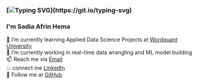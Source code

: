 ### [![Typing SVG](https://readme-typing-svg.herokuapp.com?font=Fira+Code&pause=1000&color=4CF78CE6&width=435&lines=Welcome+to+my+profile+!!!)](https://git.io/typing-svg)
### I'm Sadia Afrin Hema
<!--
**sadiaafrinsadia99/sadiaafrinsadia99** is a ✨ _special_ ✨ repository because its `README.md` (this file) appears on your GitHub profile.

Here are some ideas to get you started:

 ...

- 👯 I’m looking to collaborate on ...
- 🤔 I’m looking for help with ...
- 💬 Ask me about ...
- 😄 Pronouns: ...
- ⚡ Fun fact: ...
-->

🌱 I’m currently learning Applied Data Science Projects at <a href="https://www.wqu.edu/">Wordquant University</a>
<br> 🔭 I’m currently working in real-time data wrangling and ML model building
<br> 📫 Reach me via <a href="mailto:sadiaafrinsadia99@gmail.com"> Email </a>
<br> 💥 connect me <a href="https://www.linkedin.com/in/sadiaafrinsadia99/">LinkedIn</a>
<br> 💬 Follow me at <a href="https://github.com/sadiaafrinsadia99">GitHub</a> 
